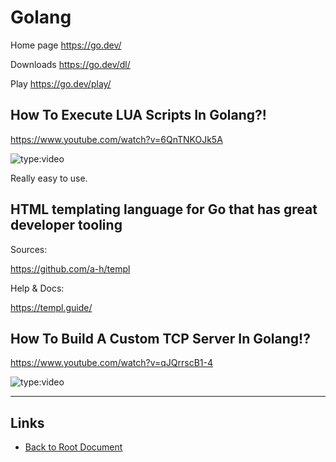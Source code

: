 # Golang

Home page <https://go.dev/>

Downloads <https://go.dev/dl/>

Play <https://go.dev/play/>

## How To Execute LUA Scripts In Golang?!

<https://www.youtube.com/watch?v=6QnTNKOJk5A>

![type:video](https://www.youtube.com/embed/6QnTNKOJk5A)

Really easy to use.


## HTML templating language for Go that has great developer tooling

Sources:

<https://github.com/a-h/templ>

Help & Docs:

<https://templ.guide/>


## How To Build A Custom TCP Server In Golang!?

<https://www.youtube.com/watch?v=qJQrrscB1-4>

![type:video](https://www.youtube.com/embed/qJQrrscB1-4)



----
<!-- Footer Begins Here -->
## Links

- [Back to Root Document](../README.md)
